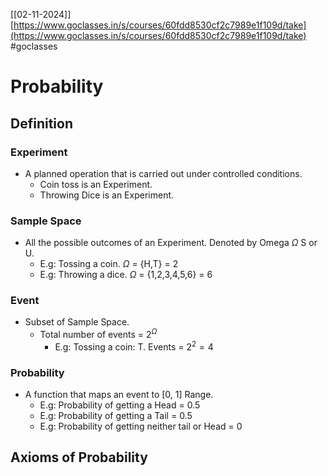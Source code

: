 [[02-11-2024]] [https://www.goclasses.in/s/courses/60fdd8530cf2c7989e1f109d/take](https://www.goclasses.in/s/courses/60fdd8530cf2c7989e1f109d/take)
#goclasses
# Probability
## Definition
### Experiment
- A planned operation that is carried out under controlled conditions.
	* Coin toss is an Experiment.
	* Throwing Dice is an Experiment.
### Sample Space
- All the possible outcomes of an Experiment. Denoted by Omega $\Omega$ S or U.
	- E.g: Tossing a coin. $\Omega$ = {H,T} = 2
	- E.g: Throwing a dice. $\Omega$ = {1,2,3,4,5,6} = 6
### Event
- Subset of Sample Space.
	- Total number of events = $2^{\Omega}$
		- E.g: Tossing a coin: T. Events = $2^{2} = 4$

### Probability
- A function that maps an event to [0, 1] Range.
	- E.g: Probability of getting a Head = 0.5
	- E.g: Probability of getting a Tail = 0.5
	- E.g: Probability of getting neither tail or Head = 0

## Axioms of Probability




